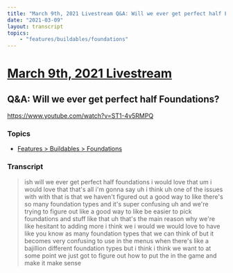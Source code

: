 ```yaml
---
title: "March 9th, 2021 Livestream Q&A: Will we ever get perfect half Foundations?"
date: "2021-03-09"
layout: transcript
topics:
    - "features/buildables/foundations"
---
```

# [March 9th, 2021 Livestream](../2021-03-09.md)
## Q&A: Will we ever get perfect half Foundations?
https://www.youtube.com/watch?v=ST1-4v5RMPQ

### Topics
* [Features > Buildables > Foundations](../topics/features/buildables/foundations.md)

### Transcript

> ish will we ever get perfect half foundations i would love that um i would love that that's all i'm gonna say uh i think uh one of the issues with with that is that we haven't figured out a good way to like there's so many foundation types and it's super confusing uh and we're trying to figure out like a good way to like be easier to pick foundations and stuff like that uh that's the main reason why we're like hesitant to adding more i think we i would we would love to have like you know as many foundation types that we can think of but it becomes very confusing to use in the menus when there's like a bajillion different foundation types but i think i think we want to at some point we just got to figure out how to put the in the game and make it make sense
